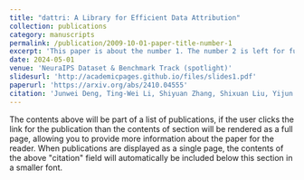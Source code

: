 ```yaml
---
title: "dattri: A Library for Efficient Data Attribution"
collection: publications
category: manuscripts
permalink: /publication/2009-10-01-paper-title-number-1
excerpt: 'This paper is about the number 1. The number 2 is left for future work.'
date: 2024-05-01
venue: 'NeuraIPS Dataset & Benchmark Track (spotlight)'
slidesurl: 'http://academicpages.github.io/files/slides1.pdf'
paperurl: 'https://arxiv.org/abs/2410.04555'
citation: 'Junwei Deng, Ting-Wei Li, Shiyuan Zhang, Shixuan Liu, Yijun Pan, Hao Huang, Xinhe Wang, Pingbang Hu, Xingjian Zhang, Jiaqi W. Ma'
---
```


The contents above will be part of a list of publications, if the user clicks the link for the publication than the contents of section will be rendered as a full page, allowing you to provide more information about the paper for the reader. When publications are displayed as a single page, the contents of the above "citation" field will automatically be included below this section in a smaller font.